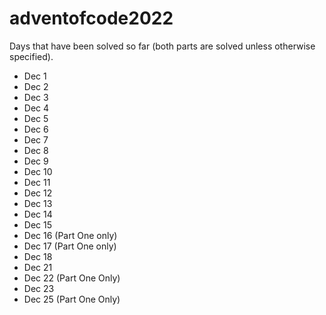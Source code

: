 # adventofcode2022

Days that have been solved so far (both parts are solved unless otherwise specified).

- Dec 1
- Dec 2
- Dec 3
- Dec 4
- Dec 5
- Dec 6
- Dec 7
- Dec 8
- Dec 9
- Dec 10
- Dec 11
- Dec 12
- Dec 13
- Dec 14
- Dec 15
- Dec 16 (Part One only)
- Dec 17 (Part One only)
- Dec 18
- Dec 21
- Dec 22 (Part One Only)
- Dec 23
- Dec 25 (Part One Only)